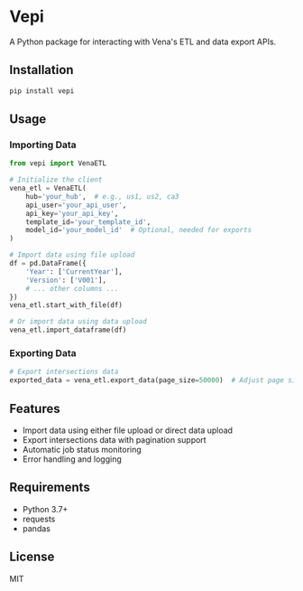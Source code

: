 # Vepi

A Python package for interacting with Vena's ETL and data export APIs.

## Installation

```bash
pip install vepi
```

## Usage

### Importing Data

```python
from vepi import VenaETL

# Initialize the client
vena_etl = VenaETL(
    hub='your_hub',  # e.g., us1, us2, ca3
    api_user='your_api_user',
    api_key='your_api_key',
    template_id='your_template_id',
    model_id='your_model_id'  # Optional, needed for exports
)

# Import data using file upload
df = pd.DataFrame({
    'Year': ['CurrentYear'],
    'Version': ['V001'],
    # ... other columns ...
})
vena_etl.start_with_file(df)

# Or import data using data upload
vena_etl.import_dataframe(df)
```

### Exporting Data

```python
# Export intersections data
exported_data = vena_etl.export_data(page_size=50000)  # Adjust page size as needed
```

## Features

- Import data using either file upload or direct data upload
- Export intersections data with pagination support
- Automatic job status monitoring
- Error handling and logging

## Requirements

- Python 3.7+
- requests
- pandas

## License

MIT 